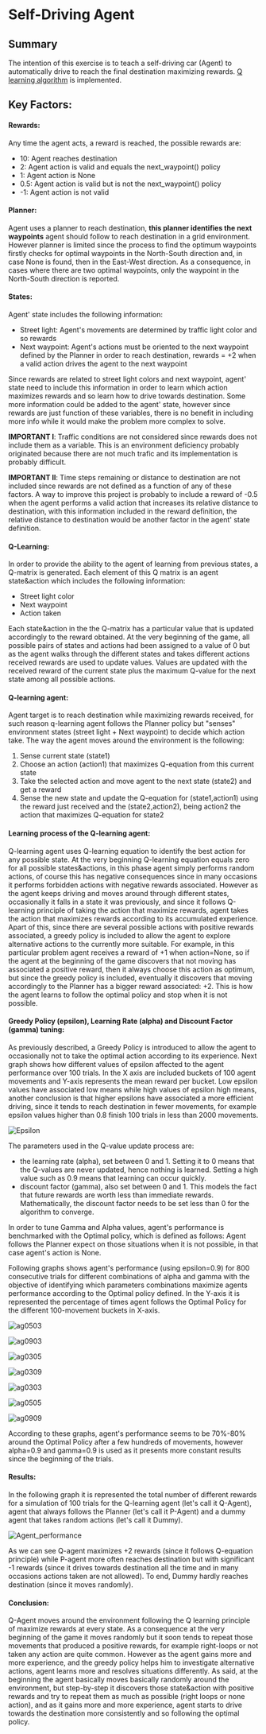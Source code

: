 # Self-Driving Agent

## Summary
The intention of this exercise is to teach a self-driving car (Agent) to automatically drive to reach the final destination maximizing rewards. [Q learning algorithm](http://www.cse.unsw.edu.au/~cs9417ml/RL1/algorithms.html) is implemented.

## Key Factors:
#### Rewards:
Any time the agent acts, a reward is reached, the possible rewards are:
 - 10:  Agent reaches destination
 - 2:   Agent action is valid and equals the next_waypoint() policy
 - 1:   Agent action is None
 - 0.5: Agent action is valid but is not the next_waypoint() policy
 - -1:  Agent action is not valid

#### Planner:
Agent uses a planner to reach destination, **this planner identifies the next waypoints** agent should follow to reach destination in a grid environment. However planner is limited since the process to find the optimum waypoints firstly checks for optimal waypoints in the North-South direction and, in case None is found, then in the East-West direction. As a consequence, in cases where there are two optimal waypoints, only the waypoint in the North-South direction is reported.

#### States:
Agent' state includes the following information:
 - Street light: Agent's movements are determined by traffic light color and so rewards
 - Next waypoint: Agent's actions must be oriented to the next waypoint defined by the Planner in order to reach destination, rewards = +2 when a valid action drives the agent to the next waypoint

Since rewards are related to street light colors and next waypoint, agent' state need to include this information in order to learn which action maximizes rewards and so learn how to drive towards destination. Some more information could be added to the agent' state, however since rewards are just function of these variables, there is no benefit in including more info while it would make the problem more complex to solve.

**IMPORTANT I**: Traffic conditions are not considered since rewards does not include them as a variable. This is an environment deficiency probably originated because there are not much trafic and its implementation is probably difficult.

**IMPORTANT II**: Time steps remaining or distance to destination are not included since rewards are not defined as a function of any of these factors. A way to improve this project is probably to include a reward of -0.5 when the agent performs a valid action that increases its relative distance to destination, with this information included in the reward definition, the relative distance to destination would be another factor in the agent' state definition.

#### Q-Learning:
In order to provide the ability to the agent of learning from previous states, a Q-matrix is generated. Each element of this Q matrix is an agent state&action which includes the following information: 
 - Street light color 
 - Next waypoint
 - Action taken

Each state&action in the the Q-matrix has a particular value that is updated accordingly to the reward obtained. At the very beginning of the game, all possible pairs of states and actions had been assigned to a value of 0 but as the agent walks through the different states and takes different actions received rewards are used to update values. Values are updated with the received reward of the current state plus the maximum Q-value for the next state among all possible actions.

#### Q-learning agent:
Agent target is to reach destination while maximizing rewards received, for such reason q-learning agent follows the Planner policy but "senses" environment states (street light + Next waypoint) to decide which action take. The way the agent moves around the environment is the following:

1. Sense current state (state1)
2. Choose an action (action1) that maximizes Q-equation from this current state
3. Take the selected action and move agent to the next state (state2) and get a reward
4. Sense the new state and update the Q-equation for (state1,action1) using the reward just received and the (state2,action2), being action2 the action that maximizes Q-equation for state2 


#### Learning process of the Q-learning agent:
Q-learning agent uses Q-learning equation to identify the best action for any possible state. At the very beginning Q-learning equation equals zero for all possible states&actions, in this phase agent simply performs random actions, of course this has negative consequences since in many occasions it performs forbidden actions with negative rewards associated. However as the agent keeps driving and moves around through different states, occasionally it falls in a state it was previously, and since it follows Q-learning principle of taking the action that maximize rewards, agent takes the action that maximizes rewards according to its accumulated experience. Apart of this, since there are several possible actions with positive rewards associated, a greedy policy is included to allow the agent to explore alternative actions to the currently more suitable. For example, in this particular problem agent receives a reward of +1 when action=None, so if the agent at the beginning of the game discovers that not moving has associated a positive reward, then it always choose this action as optimum, but since the greedy policy is included, eventually it discovers that moving accordingly to the Planner has a bigger reward associated: +2. This is how the agent learns to follow the optimal policy and stop when it is not possible.  

#### Greedy Policy (epsilon), Learning Rate (alpha) and Discount Factor (gamma) tuning:
As previously described, a Greedy Policy is introduced to allow the agent to occasionally not to take the optimal action according to its experience.
Next graph shows how different values of epsilon affected to the agent performance over 100 trials. In the X axis are included buckets of 100 agent movements and Y-axis represents the mean reward per bucket. Low epsilon values have associated low means while high values of epsilon high means, another conclusion is that higher epsilons have associated a more efficient driving, since it tends to reach destination in fewer movements, for example epsilon values higher than 0.8 finish 100 trials in less than 2000 movements.

![Epsilon](epsilon.png?raw=true) 


The parameters used in the Q-value update process are:

 - the learning rate (alpha), set between 0 and 1. Setting it to 0 means that the Q-values are never updated, hence nothing is learned. Setting a high value such as 0.9 means that learning can occur quickly.
 - discount factor (gamma), also set between 0 and 1. This models the fact that future rewards are worth less than immediate rewards. Mathematically, the discount factor needs to be set less than 0 for the algorithm to converge.

In order to tune Gamma and Alpha values, agent's performance is benchmarked with the Optimal policy, which is defined as follows: Agent follows the Planner expect on those situations when it is not possible, in that case agent's action is None.

Following graphs shows agent's performance (using epsilon=0.9) for 800 consecutive trials for different combinations of alpha and gamma with the objective of identifying which parameters combinations maximize agents performance according to the Optimal policy defined. In the Y-axis it is represented the percentage of times agent follows the Optimal Policy for the different 100-movement buckets in X-axis.


![ag0503](ag0503.png?raw=true)

![ag0903](ag0903.png?raw=true)

![ag0305](ag0305.png?raw=true)

![ag0309](ag0309.png?raw=true)

![ag0303](ag0303.png?raw=true)

![ag0505](ag0505.png?raw=true)

![ag0909](ag0909.png?raw=true)



According to these graphs, agent's performance seems to be 70%-80% around the Optimal Policy after a few hundreds of movements, however alpha=0.9 and gamma=0.9 is used as it presents more constant results since the beginning of the trials.



#### Results:
In the following graph it is represented the total number of different rewards for a simulation of 100 trials for the Q-learning agent (let's call it Q-Agent), agent that always follows the Planner (let's call it P-Agent) and a dummy agent that takes random actions (let's call it Dummy).

![Agent_performance](Agent_performance.png?raw=true)

As we can see Q-agent maximizes +2 rewards (since it follows Q-equation principle) while P-agent more often reaches destination but with significant -1 rewards (since it drives towards destination all the time and in many occasions actions taken are not allowed). To end, Dummy hardly reaches destination (since it moves randomly).


#### Conclusion:
Q-Agent moves around the environment following the Q learning principle of maximize rewards at every state. As a consequence at the very beginning of the game it moves randomly but it soon tends to repeat those movements that produced a positive rewards, for example right-loops or not taken any action are quite common. However as the agent gains more and more experience, and the greedy policy helps him to investigate alternative actions, agent learns more and resolves situations differently. As said, at the beginning the agent basically moves basically randomly around the environment, but step-by-step it discovers those state&action with positive rewards and try to repeat them as much as possible (right loops or none action), and as it gains more and more experience, agent starts to drive towards the destination more consistently and so following the optimal policy.
